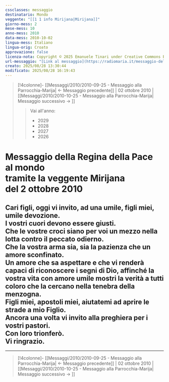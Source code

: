 ```yaml
---
cssclasses: messaggio
destinatario: Mondo
veggente: "[[1 1 info Mirijana|Mirijana]]"
giorno-mess: 2
mese-mess: 10
anno-mess: 2010
data-mess: 2010-10-02
lingua-mess: Italiano
lingua-orig: Croato
approvazione: false
licenza-nota: Copyright © 2025 Emanuele Tinari under Creative Commons BY-NC-SA 4.0 https://creativecommons.org/licenses/by-nc-sa/4.0/
url-messaggio: "[Link al messaggio](https://radiomaria.it/messaggio-del-2-ottobre-2010/)"
creato: 2025/08/28 13:30:44
modificato: 2025/08/28 16:19:43
---
```


> [!4colonne]- [[Messaggi/2010/2010-09-25 - Messaggio alla Parrocchia-Marija| ← Messaggio precedente]] | 02 ottobre 2010 | [[Messaggi/2010/2010-10-25 - Messaggio alla Parrocchia-Marija| Messaggio successivo → ]]
>> <span class="verde">Vai all'anno:</span>
>> - 2029
>> - 2028
>> - 2027
>> - 2026
>

# Messaggio della Regina della Pace<br>al mondo<br>tramite la veggente Mirijana<br>del 2 ottobre 2010

## Cari figli, oggi vi invito, ad una umile, figli miei, umile devozione.<br>I vostri cuori devono essere giusti.<br>Che le vostre croci siano per voi un mezzo nella lotta contro il peccato odierno.<br>Che la vostra arma sia, sia la pazienza che un amore sconfinato.<br>Un amore che sa aspettare e che vi renderà capaci di riconoscere i segni di Dio, affinché la vostra vita con amore umile mostri la verità a tutti coloro che la cercano nella tenebra della menzogna.<br>Figli miei, apostoli miei, aiutatemi ad aprire le strade a mio Figlio.<br>Ancora una volta vi invito alla preghiera per i vostri pastori.<br>Con loro trionferò.<br>Vi ringrazio.

***

> [!4colonne]- [[Messaggi/2010/2010-09-25 - Messaggio alla Parrocchia-Marija| ← Messaggio precedente]] | 02 ottobre 2010 | [[Messaggi/2010/2010-10-25 - Messaggio alla Parrocchia-Marija| Messaggio successivo → ]]
